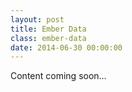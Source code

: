 ```yaml
---
layout: post
title: Ember Data
class: ember-data
date: 2014-06-30 00:00:00
---
```


Content coming soon&hellip;
